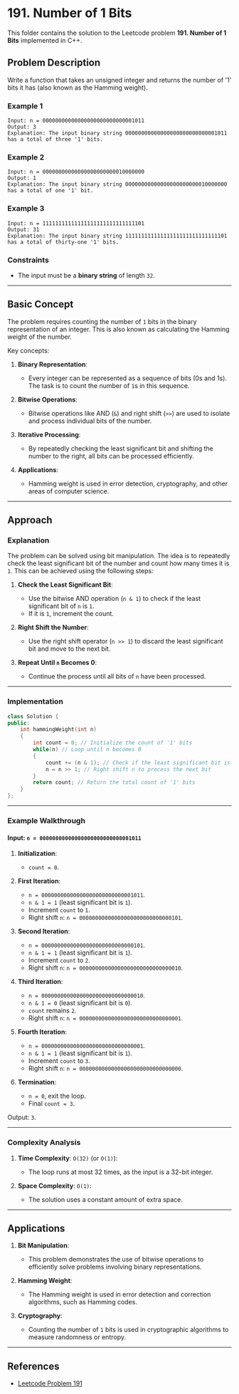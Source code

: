 # 191. Number of 1 Bits

This folder contains the solution to the Leetcode problem **191. Number of 1 Bits** implemented in C++.

## Problem Description

Write a function that takes an unsigned integer and returns the number of '1' bits it has (also known as the Hamming weight).

### Example 1

```
Input: n = 00000000000000000000000000001011
Output: 3
Explanation: The input binary string 00000000000000000000000000001011 has a total of three '1' bits.
```

### Example 2

```
Input: n = 00000000000000000000000010000000
Output: 1
Explanation: The input binary string 00000000000000000000000010000000 has a total of one '1' bit.
```

### Example 3

```
Input: n = 11111111111111111111111111111101
Output: 31
Explanation: The input binary string 11111111111111111111111111111101 has a total of thirty-one '1' bits.
```

### Constraints

- The input must be a **binary string** of length `32`.

---

## Basic Concept

The problem requires counting the number of `1` bits in the binary representation of an integer. This is also known as calculating the Hamming weight of the number.

Key concepts:
1. **Binary Representation**:
   - Every integer can be represented as a sequence of bits (0s and 1s). The task is to count the number of `1`s in this sequence.

2. **Bitwise Operations**:
   - Bitwise operations like AND (`&`) and right shift (`>>`) are used to isolate and process individual bits of the number.

3. **Iterative Processing**:
   - By repeatedly checking the least significant bit and shifting the number to the right, all bits can be processed efficiently.

4. **Applications**:
   - Hamming weight is used in error detection, cryptography, and other areas of computer science.

---

## Approach

### Explanation

The problem can be solved using bit manipulation. The idea is to repeatedly check the least significant bit of the number and count how many times it is `1`. This can be achieved using the following steps:

1. **Check the Least Significant Bit**:
   - Use the bitwise AND operation (`n & 1`) to check if the least significant bit of `n` is `1`.
   - If it is `1`, increment the count.

2. **Right Shift the Number**:
   - Use the right shift operator (`n >> 1`) to discard the least significant bit and move to the next bit.

3. **Repeat Until `n` Becomes 0**:
   - Continue the process until all bits of `n` have been processed.

---

### Implementation

```cpp
class Solution {
public:
    int hammingWeight(int n) 
    {
        int count = 0; // Initialize the count of '1' bits
        while(n) // Loop until n becomes 0
        {
            count += (n & 1); // Check if the least significant bit is 1
            n = n >> 1; // Right shift n to process the next bit
        }    
        return count; // Return the total count of '1' bits
    }
};
```

---

### Example Walkthrough

#### Input: `n = 00000000000000000000000000001011`

1. **Initialization**:
   - `count = 0`.

2. **First Iteration**:
   - `n = 00000000000000000000000000001011`.
   - `n & 1 = 1` (least significant bit is `1`).
   - Increment `count` to `1`.
   - Right shift `n`: `n = 00000000000000000000000000000101`.

3. **Second Iteration**:
   - `n = 00000000000000000000000000000101`.
   - `n & 1 = 1` (least significant bit is `1`).
   - Increment `count` to `2`.
   - Right shift `n`: `n = 00000000000000000000000000000010`.

4. **Third Iteration**:
   - `n = 00000000000000000000000000000010`.
   - `n & 1 = 0` (least significant bit is `0`).
   - `count` remains `2`.
   - Right shift `n`: `n = 00000000000000000000000000000001`.

5. **Fourth Iteration**:
   - `n = 00000000000000000000000000000001`.
   - `n & 1 = 1` (least significant bit is `1`).
   - Increment `count` to `3`.
   - Right shift `n`: `n = 00000000000000000000000000000000`.

6. **Termination**:
   - `n = 0`, exit the loop.
   - Final `count = 3`.

Output: `3`.

---

### Complexity Analysis

1. **Time Complexity**: `O(32)` (or `O(1)`):
   - The loop runs at most 32 times, as the input is a 32-bit integer.

2. **Space Complexity**: `O(1)`:
   - The solution uses a constant amount of extra space.

---

## Applications

1. **Bit Manipulation**:
   - This problem demonstrates the use of bitwise operations to efficiently solve problems involving binary representations.

2. **Hamming Weight**:
   - The Hamming weight is used in error detection and correction algorithms, such as Hamming codes.

3. **Cryptography**:
   - Counting the number of `1` bits is used in cryptographic algorithms to measure randomness or entropy.

---

## References

- [Leetcode Problem 191](https://leetcode.com/problems/number-of-1-bits/)
